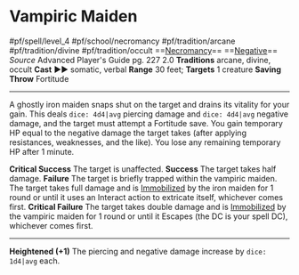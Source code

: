# Vampiric Maiden
#pf/spell/level_4 #pf/school/necromancy #pf/tradition/arcane #pf/tradition/divine #pf/tradition/occult
==[Necromancy](../../../Traits/Necromancy.md)== ==[Negative](../../../Traits/Negative.md)==
*Source* Advanced Player's Guide pg. 227 2.0
**Traditions** arcane, divine, occult
**Cast** ►► somatic, verbal
**Range** 30 feet; **Targets** 1 creature
**Saving Throw** Fortitude

---
A ghostly iron maiden snaps shut on the target and drains its vitality for your gain. This deals `dice: 4d4|avg` piercing damage and `dice: 4d4|avg` negative damage, and the target must attempt a Fortitude save. You gain temporary HP equal to the negative damage the target takes (after applying resistances, weaknesses, and the like). You lose any remaining temporary HP after 1 minute.

**Critical Success** The target is unaffected.
**Success** The target takes half damage.
**Failure** The target is briefly trapped within the vampiric maiden. The target takes full damage and is [Immobilized](../../../Conditions/Immobilized.md) by the iron maiden for 1 round or until it uses an Interact action to extricate itself, whichever comes first.
**Critical Failure** The target takes double damage and is [Immobilized](../../../Conditions/Immobilized.md) by the vampiric maiden for 1 round or until it Escapes (the DC is your spell DC), whichever comes first.

<hr>

**Heightened (+1)** The piercing and negative damage increase by `dice: 1d4|avg` each.